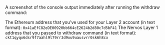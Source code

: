 A screenshot of the console output immediately after running the withdraw command:

The Ethereum address that you've used for your Layer 2 account (in text format):
```0x41aEfC82eDE00920bb664cE2624b2d80c7d5bF41```
The Nervos Layer 1 address that you passed to withdraw command (in text format):
```ckt1qyqx6dsr9f7aahl9l79rr3d9xu9uausvrr0sk6h8cx```

